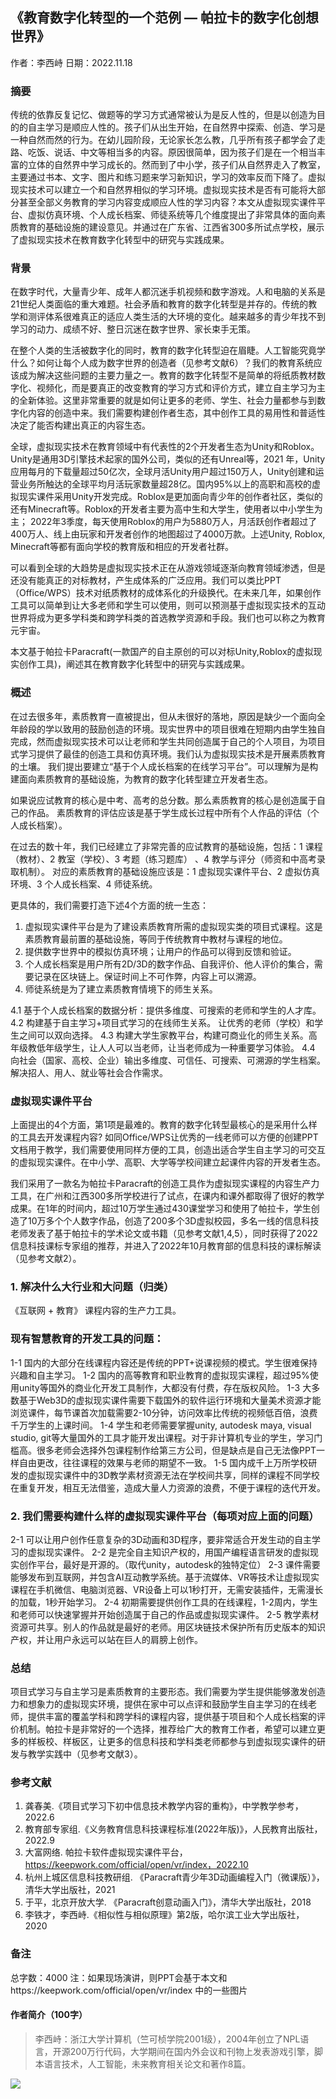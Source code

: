 ## 《教育数字化转型的一个范例 — 帕拉卡的数字化创想世界》

作者：李西峙    日期：2022.11.18

### 摘要
传统的依靠反复记忆、做题等的学习方式通常被认为是反人性的，但是以创造为目的的自主学习是顺应人性的。孩子们从出生开始，在自然界中探索、创造、学习是一种自然而然的行为。在幼儿园阶段，无论家长怎么教，几乎所有孩子都学会了走路、吃饭、说话、中文等相当多的内容。原因很简单，因为孩子们是在一个相当丰富的立体的自然界中学习成长的。然而到了中小学，孩子们从自然界走入了教室，主要通过书本、文字、图片和练习题来学习新知识，学习的效率反而下降了。虚拟现实技术可以建立一个和自然界相似的学习环境。虚拟现实技术是否有可能将大部分甚至全部义务教育的学习内容变成顺应人性的学习内容？本文从虚拟现实课件平台、虚拟仿真环境、个人成长档案、师徒系统等几个维度提出了非常具体的面向素质教育的基础设施的建设意见。并通过在广东省、江西省300多所试点学校，展示了虚拟现实技术在教育数字化转型中的研究与实践成果。

### 背景
在数字时代，大量青少年、成年人都沉迷手机视频和数字游戏。人和电脑的关系是21世纪人类面临的重大难题。社会矛盾和教育的数字化转型是并存的。传统的教学和测评体系很难真正的适应人类生活的大环境的变化。越来越多的青少年找不到学习的动力、成绩不好、整日沉迷在数字世界、家长束手无策。

在整个人类的生活被数字化的同时，教育的数字化转型迫在眉睫。人工智能究竟学什么？如何让每个人成为数字世界的创造者（见参考文献6）？我们的教育系统应该成为解决这些问题的主要力量之一。教育的数字化转型不是简单的将纸质教材数字化、视频化，而是要真正的改变教育的学习方式和评价方式，建立自主学习为主的全新体验。这里非常重要的就是如何让更多的老师、学生、社会力量都参与到数字化内容的创造中来。我们需要构建创作者生态，其中创作工具的易用性和普适性决定了能否构建出真正的内容生态。

全球，虚拟现实技术在教育领域中有代表性的2个开发者生态为Unity和Roblox。Unity是通用3D引擎技术起家的国外公司，类似的还有Unreal等，2021 年，Unity应用每月的下载量超过50亿次，全球月活Unity用户超过150万人，Unity创建和运营业务所触达的全球平均月活玩家数量超28亿。国内95%以上的高职和高校的虚拟现实课件采用Unity开发完成。Roblox是更加面向青少年的创作者社区，类似的还有Minecraft等。Roblox的开发者主要为高中生和大学生，使用者以中小学生为主； 2022年3季度，每天使用Roblox的用户为5880万人，月活跃创作者超过了400万人、线上由玩家和开发者创作的地图超过了4000万款。上述Unity, Roblox, Minecraft等都有面向学校的教育版和相应的开发者社群。

可以看到全球的大趋势是虚拟现实技术正在从游戏领域逐渐向教育领域渗透，但是还没有能真正的对标教材，产生成体系的广泛应用。我们可以类比PPT（Office/WPS）技术对纸质教材的成体系化的升级换代。在未来几年，如果创作工具可以简单到让大多老师和学生可以使用，则可以预测基于虚拟现实技术的互动世界将成为更多学科类和跨学科类的首选教学资源和手段。我们也可以称之为教育元宇宙。

本文基于帕拉卡Paracraft(一款国产的自主原创的可以对标Unity,Roblox的虚拟现实创作工具)，阐述其在教育数字化转型中的研究与实践成果。

### 概述
在过去很多年，素质教育一直被提出，但从未很好的落地，原因是缺少一个面向全年龄段的学以致用的鼓励创造的环境。现实世界中的项目很难在短期内由学生独自完成，然而虚拟现实技术可以让老师和学生共同创造属于自己的个人项目，为项目式学习提供了最佳的创造工具和仿真环境。我们认为虚拟现实技术是开展素质教育的土壤。 我们提出要建立“基于个人成长档案的在线学习平台”。可以理解为是构建面向素质教育的基础设施，为教育的数字化转型建立开发者生态。

如果说应试教育的核心是中考、高考的总分数。那么素质教育的核心是创造属于自己的作品。 素质教育的评估应该是基于学生成长过程中所有个人作品的评估（个人成长档案）。

在过去的数十年，我们已经建立了非常完善的应试教育的基础设施，包括：1 课程（教材）、2 教室（学校）、3 考题（练习题库） 、4 教学与评分（师资和中高考录取机制）。
对应的素质教育的基础设施应该是：1 虚拟现实课件平台、2 虚拟仿真环境、3 个人成长档案、4 师徒系统。

更具体的，我们需要打造下述4个方面的统一生态：
1. 虚拟现实课件平台是为了建设素质教育所需的虚拟现实类的项目式课程。这是素质教育最前置的基础设施，等同于传统教育中教材与课程的地位。
2. 提供数字世界中的模拟仿真环境；让用户的作品可以得到反馈和验证。
3. 个人成长档案是用户所有2D/3D的数字作品、自我评价、他人评价的集合，需要记录在区块链上。保证时间上不可作弊，内容上可以溯源。
4. 师徒系统是为了建立素质教育情境下的师生关系。

4.1 基于个人成长档案的数据分析：提供多维度、可搜索的老师和学生的人才库。
4.2 构建基于自主学习+项目式学习的在线师生关系。 让优秀的老师（学校）和学生之间可以双向选择。
4.3 构建大学生家教平台，构建可商业化的师生关系。高年级教低年级学生，让人人可以当老师，让当老师成为一种重要学习体验。
4.4 向社会（国家、高校、企业）输出多维度、可信任、可搜索、可溯源的学生档案。解决招人、用人、就业等社会合作需求。

### 虚拟现实课件平台
上面提出的4个方面，第1项是最难的。教育的数字化转型最核心的是采用什么样的工具去开发课程内容? 如同Office/WPS让优秀的一线老师可以方便的创建PPT文档用于教学，我们需要使用同样方便的工具，创造出适合学生自主学习的可交互的虚拟现实课件。在中小学、高职、大学等学校间建立起课件内容的开发者生态。

我们采用了一款名为帕拉卡Paracraft的创造工具作为虚拟现实课程的内容生产力工具，在广州和江西300多所学校进行了试点，在课内和课外都取得了很好的教学成果。在1年的时间内，超过10万学生通过430课堂学习和使用了帕拉卡，学生创造了10万多个个人数字作品，创造了200多个3D虚拟校园，多名一线的信息科技老师发表了基于帕拉卡的学术论文或书籍（见参考文献1,4,5），同时获得了2022信息科技课标专家组的推荐，并进入了2022年10月教育部的信息科技的课标解读（见参考文献2）。

###  1. 解决什么大行业和大问题（归类）
《互联网 + 教育》 课程内容的生产力工具。

###  现有智慧教育的开发工具的问题：
1-1 国内的大部分在线课程内容还是传统的PPT+说课视频的模式。学生很难保持兴趣和自主学习。
1-2 国内的高等教育和职业教育的虚拟现实课程，超过95%使用unity等国外的商业化开发工具制作，大都没有付费，存在版权风险。
1-3 大多数基于Web3D的虚拟现实课件需要下载国外的软件运行环境和大量美术资源才能浏览课件，每节课首次加载需要2-10分钟，访问效率比传统的视频低百倍，浪费千万学生的上课时间。
1-4 学生和老师需要掌握unity, autodesk maya, visual studio, git等大量国外的工具才能开发出课程。对于非计算机专业的学生，学习门槛高。很多老师会选择外包课程制作给第三方公司，但是缺点是自己无法像PPT一样自由更改，往往课程的效果与老师的期望不一致。
1-5 国内成千上万所学校研发的虚拟现实课件中的3D教学素材资源无法在学校间共享，同样的课程不同学校在重复开发，相互无法借鉴，造成大量人力资源的浪费，不便于课程的迭代开发。

### 2. 我们需要构建什么样的虚拟现实课件平台（每项对应上面的问题）
2-1 可以让用户创作任意复杂的3D动画和3D程序，要非常适合开发生动的自主学习的虚拟现实课件。
2-2 是完全自主知识产权的，用国产编程语言研发的虚拟现实创作平台，最好是开源的。（取代unity，autodesk的独特定位）
2-3 课件需要能够发布到互联网，并包含AI互动教学系统。基于流媒体、VR等技术让虚拟现实课程在手机微信、电脑浏览器、VR设备上可以1秒打开，无需安装插件，无需漫长的加载，1秒开始学习。
2-4 初期需要提供创作工具的在线课程，1-2周内，学生和老师可以快速掌握并开始创造属于自己的作品或虚拟现实课件。
2-5 教学素材资源可共享。别人的作品就是最好的老师。用区块链技术保护所有历史版本的知识产权，并让用户永远可以站在巨人的肩膀上创作。

### 总结
项目式学习与自主学习是素质教育的主要形态。我们需要为学生提供能够激发创造力和想象力的虚拟现实环境，提供在家中可以点评和鼓励学生自主学习的在线老师，提供丰富的覆盖学科和跨学科的课程内容，提供基于项目和个人成长档案的评价机制。帕拉卡是非常好的一个选择，推荐给广大的教育工作者，希望可以建立更多的样板校、样板区，让更多的信息科技和学科类老师都参与到虚拟现实课件的研发与教学实践中（见参考文献3）。

### 参考文献
1. 龚春美.《项目式学习下初中信息技术教学内容的重构》，中学教学参考，2022.6 
2. 教育部专家组.《义务教育信息科技课程标准(2022年版)》，人民教育出版社，2022.9
3. 大富网络. 帕拉卡软件虚拟现实课件平台，https://keepwork.com/official/open/vr/index，2022.10
4. 杭州上城区信息科技教研组. 《Paracraft青少年3D动画编程入门（微课版）》，清华大学出版社，2021
5. 于平，北京开放大学. 《Paracraft创意动画入门》，清华大学出版社，2018
6. 李铁才，李西峙.《相似性与相似原理》第2版，哈尔滨工业大学出版社，2020

### 备注
总字数：4000
注：如果现场演讲，则PPT会基于本文和https://keepwork.com/official/open/vr/index 中的一些图片

#### 作者简介（100字）

> 李西峙：浙江大学计算机（竺可桢学院2001级），2004年创立了NPL语言，开源200万行代码，大学期间在国内外会议和刊物上发表游戏引擎，脚本语言技术，人工智能，未来教育相关论文和著作8篇。

![](https://api.keepwork.com/ts-storage/siteFiles/24563/raw#1669003763215image.png)